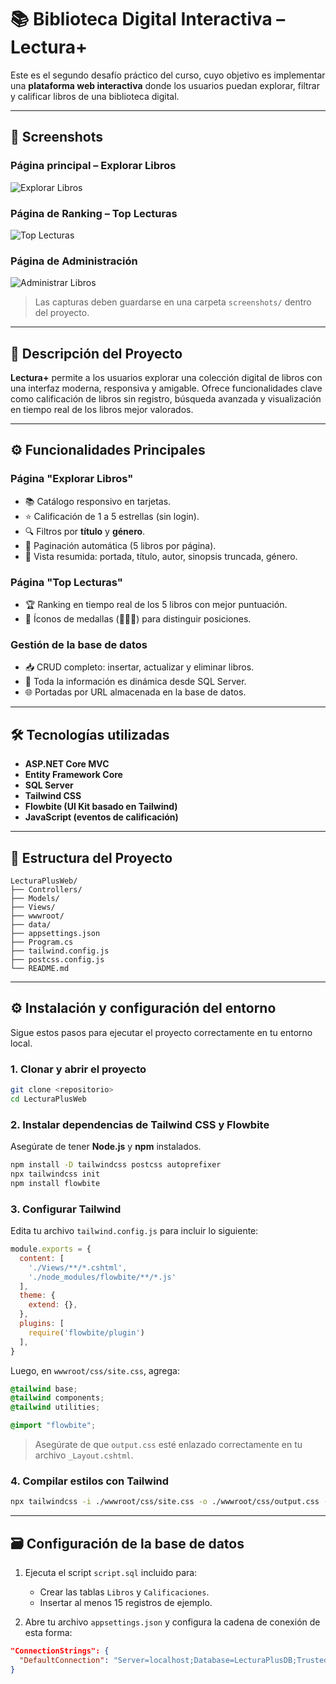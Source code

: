 
# 📚 Biblioteca Digital Interactiva – Lectura+

Este es el segundo desafío práctico del curso, cuyo objetivo es implementar una **plataforma web interactiva** donde los usuarios puedan explorar, filtrar y calificar libros de una biblioteca digital.

---

## 📸 Screenshots

### Página principal – Explorar Libros
![Explorar Libros](screenshots/explorar-libros.png)

### Página de Ranking – Top Lecturas
![Top Lecturas](screenshots/top-lecturas.png)

### Página de Administración
![Administrar Libros](screenshots/administrar-libros.png)

> Las capturas deben guardarse en una carpeta `screenshots/` dentro del proyecto.

---

## 📝 Descripción del Proyecto

**Lectura+** permite a los usuarios explorar una colección digital de libros con una interfaz moderna, responsiva y amigable. Ofrece funcionalidades clave como calificación de libros sin registro, búsqueda avanzada y visualización en tiempo real de los libros mejor valorados.

---

## ⚙️ Funcionalidades Principales

### Página "Explorar Libros"
- 📚 Catálogo responsivo en tarjetas.
- ⭐ Calificación de 1 a 5 estrellas (sin login).
- 🔍 Filtros por **título** y **género**.
- 📑 Paginación automática (5 libros por página).
- 📖 Vista resumida: portada, título, autor, sinopsis truncada, género.

### Página "Top Lecturas"
- 🏆 Ranking en tiempo real de los 5 libros con mejor puntuación.
- 🥇 Íconos de medallas (🥇🥈🥉) para distinguir posiciones.

### Gestión de la base de datos
- 📥 CRUD completo: insertar, actualizar y eliminar libros.
- 💾 Toda la información es dinámica desde SQL Server.
- 🌐 Portadas por URL almacenada en la base de datos.

---

## 🛠️ Tecnologías utilizadas

- **ASP.NET Core MVC**
- **Entity Framework Core**
- **SQL Server**
- **Tailwind CSS**
- **Flowbite (UI Kit basado en Tailwind)**
- **JavaScript (eventos de calificación)**

---

## 📂 Estructura del Proyecto

```
LecturaPlusWeb/
├── Controllers/
├── Models/
├── Views/
├── wwwroot/
├── data/
├── appsettings.json
├── Program.cs
├── tailwind.config.js
├── postcss.config.js
└── README.md
```

---

## ⚙️ Instalación y configuración del entorno

Sigue estos pasos para ejecutar el proyecto correctamente en tu entorno local.

### 1. Clonar y abrir el proyecto

```bash
git clone <repositorio>
cd LecturaPlusWeb
```

### 2. Instalar dependencias de Tailwind CSS y Flowbite

Asegúrate de tener **Node.js** y **npm** instalados.

```bash
npm install -D tailwindcss postcss autoprefixer
npx tailwindcss init
npm install flowbite
```

### 3. Configurar Tailwind

Edita tu archivo `tailwind.config.js` para incluir lo siguiente:

```js
module.exports = {
  content: [
    './Views/**/*.cshtml',
    './node_modules/flowbite/**/*.js'
  ],
  theme: {
    extend: {},
  },
  plugins: [
    require('flowbite/plugin')
  ],
}
```

Luego, en `wwwroot/css/site.css`, agrega:

```css
@tailwind base;
@tailwind components;
@tailwind utilities;

@import "flowbite";
```

> Asegúrate de que `output.css` esté enlazado correctamente en tu archivo `_Layout.cshtml`.

### 4. Compilar estilos con Tailwind

```bash
npx tailwindcss -i ./wwwroot/css/site.css -o ./wwwroot/css/output.css --watch
```

---

## 🗃️ Configuración de la base de datos

1. Ejecuta el script `script.sql` incluido para:
   - Crear las tablas `Libros` y `Calificaciones`.
   - Insertar al menos 15 registros de ejemplo.

2. Abre tu archivo `appsettings.json` y configura la cadena de conexión de esta forma:

```json
"ConnectionStrings": {
  "DefaultConnection": "Server=localhost;Database=LecturaPlusDB;Trusted_Connection=True;"
}
```

